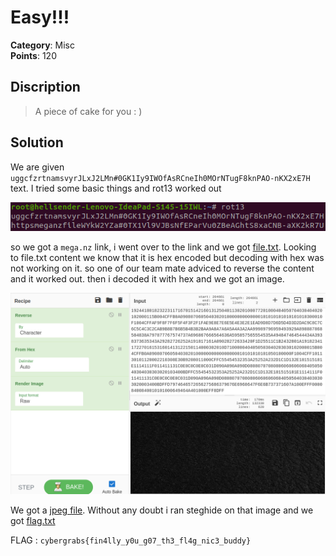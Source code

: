 # Easy!!!

**Category**: Misc \
**Points**: 120

## Discription

> A piece of cake for you : )

## Solution

We are given `uggcfzrtnamsvyrJLxJ2LMn#0GK1Iy9IWOfAsRCneIh0MOrNTugF8knPAO-nKX2xE7H` text. I tried some basic things and rot13 worked out

![](rot13.png)

so we got a `mega.nz` link, i went over to the link and we got [file.txt](file.txt). Looking to file.txt content we know that it is hex encoded but decoding with hex was not working on it. so one of our team mate adviced to reverse the content and it worked out. then i decoded it with hex and we got an image.

![](cyberchef.png)

We got a [jpeg file](index.jpeg). Without any doubt  i ran steghide on that image and we got [flag.txt](flag.txt)

FLAG : `cybergrabs{fin4lly_y0u_g07_th3_fl4g_nic3_buddy}`
